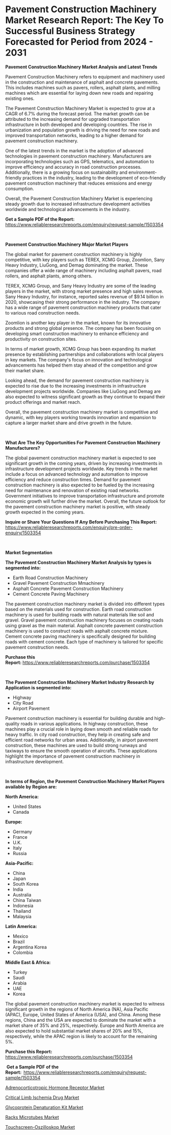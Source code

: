<p><h1>Pavement Construction Machinery Market Research Report: The Key To Successful Business Strategy Forecasted for Period from 2024 - 2031</h1></p><p><strong>Pavement Construction Machinery Market Analysis and Latest Trends</strong></p>
<p><p>Pavement Construction Machinery refers to equipment and machinery used in the construction and maintenance of asphalt and concrete pavements. This includes machines such as pavers, rollers, asphalt plants, and milling machines which are essential for laying down new roads and repairing existing ones.</p><p>The Pavement Construction Machinery Market is expected to grow at a CAGR of 6.7% during the forecast period. The market growth can be attributed to the increasing demand for upgraded transportation infrastructure in both developed and developing countries. The rise in urbanization and population growth is driving the need for new roads and improved transportation networks, leading to a higher demand for pavement construction machinery.</p><p>One of the latest trends in the market is the adoption of advanced technologies in pavement construction machinery. Manufacturers are incorporating technologies such as GPS, telematics, and automation to improve efficiency and accuracy in road construction processes. Additionally, there is a growing focus on sustainability and environment-friendly practices in the industry, leading to the development of eco-friendly pavement construction machinery that reduces emissions and energy consumption.</p><p>Overall, the Pavement Construction Machinery Market is experiencing steady growth due to increased infrastructure development activities worldwide and technological advancements in the industry.</p></p>
<p><strong>Get a Sample PDF of the Report:&nbsp;</strong> <a href="https://www.reliableresearchreports.com/enquiry/request-sample/1503354">https://www.reliableresearchreports.com/enquiry/request-sample/1503354</a></p>
<p>&nbsp;</p>
<p><strong>Pavement Construction Machinery Major Market Players</strong></p>
<p><p>The global market for pavement construction machinery is highly competitive, with key players such as TEREX, XCMG Group, Zoomlion, Sany Heavy Industry, LiuGong, and Demag dominating the market. These companies offer a wide range of machinery including asphalt pavers, road rollers, and asphalt plants, among others.</p><p>TEREX, XCMG Group, and Sany Heavy Industry are some of the leading players in the market, with strong market presence and high sales revenue. Sany Heavy Industry, for instance, reported sales revenue of $9.14 billion in 2020, showcasing their strong performance in the industry. The company has a wide range of pavement construction machinery products that cater to various road construction needs.</p><p>Zoomlion is another key player in the market, known for its innovative products and strong global presence. The company has been focusing on developing smart construction machinery to enhance efficiency and productivity on construction sites.</p><p>In terms of market growth, XCMG Group has been expanding its market presence by establishing partnerships and collaborations with local players in key markets. The company's focus on innovation and technological advancements has helped them stay ahead of the competition and grow their market share.</p><p>Looking ahead, the demand for pavement construction machinery is expected to rise due to the increasing investments in infrastructure development projects worldwide. Companies like LiuGong and Demag are also expected to witness significant growth as they continue to expand their product offerings and market reach.</p><p>Overall, the pavement construction machinery market is competitive and dynamic, with key players working towards innovation and expansion to capture a larger market share and drive growth in the future.</p></p>
<p>&nbsp;</p>
<p><strong>What Are The Key Opportunities For Pavement Construction Machinery Manufacturers?</strong></p>
<p><p>The global pavement construction machinery market is expected to see significant growth in the coming years, driven by increasing investments in infrastructure development projects worldwide. Key trends in the market include a focus on advanced technology and automation to improve efficiency and reduce construction times. Demand for pavement construction machinery is also expected to be fueled by the increasing need for maintenance and renovation of existing road networks. Government initiatives to improve transportation infrastructure and promote economic growth will further drive the market. Overall, the future outlook for the pavement construction machinery market is positive, with steady growth expected in the coming years.</p></p>
<p><strong>Inquire or Share Your Questions If Any Before Purchasing This Report:</strong> <a href="https://www.reliableresearchreports.com/enquiry/pre-order-enquiry/1503354">https://www.reliableresearchreports.com/enquiry/pre-order-enquiry/1503354</a></p>
<p>&nbsp;</p>
<p><strong>Market Segmentation</strong></p>
<p><strong>The Pavement Construction Machinery Market Analysis by types is segmented into:</strong></p>
<p><ul><li>Earth Road Construction Machinery</li><li>Gravel Pavement Construction Mmachinery</li><li>Asphalt Concrete Pavement Construction Machinery</li><li>Cement Concrete Paving Machinery</li></ul></p>
<p><p>The pavement construction machinery market is divided into different types based on the materials used for construction. Earth road construction machinery is used for building roads with natural materials like soil and gravel. Gravel pavement construction machinery focuses on creating roads using gravel as the main material. Asphalt concrete pavement construction machinery is used to construct roads with asphalt concrete mixture. Cement concrete paving machinery is specifically designed for building roads with cement concrete. Each type of machinery is tailored for specific pavement construction needs.</p></p>
<p><strong>Purchase this Report:&nbsp;</strong><a href="https://www.reliableresearchreports.com/purchase/1503354">https://www.reliableresearchreports.com/purchase/1503354</a></p>
<p>&nbsp;</p>
<p><strong>The Pavement Construction Machinery Market Industry Research by Application is segmented into:</strong></p>
<p><ul><li>Highway</li><li>City Road</li><li>Airport Pavement</li></ul></p>
<p><p>Pavement construction machinery is essential for building durable and high-quality roads in various applications. In highway construction, these machines play a crucial role in laying down smooth and reliable roads for heavy traffic. In city road construction, they help in creating safe and efficient road networks for urban areas. Additionally, in airport pavement construction, these machines are used to build strong runways and taxiways to ensure the smooth operation of aircrafts. These applications highlight the importance of pavement construction machinery in infrastructure development.</p></p>
<p>&nbsp;</p>
<p><strong>In terms of Region, the Pavement Construction Machinery Market Players available by Region are:</strong></p>
<p>
    <p> <strong> North America: </strong>
        <ul>
            <li>United States</li>
            <li>Canada</li>
        </ul>
        </p> 
    <p> <strong> Europe: </strong>
        <ul>
            <li>Germany</li>
            <li>France</li>
            <li>U.K.</li>
            <li>Italy</li>
            <li>Russia</li>
        </ul>
        </p> 
    <p> <strong> Asia-Pacific: </strong>
        <ul>
            <li>China</li>
            <li>Japan</li>
            <li>South Korea</li>
            <li>India</li>
            <li>Australia</li>
            <li>China Taiwan</li>
            <li>Indonesia</li>
            <li>Thailand</li>
            <li>Malaysia</li>
        </ul>
        </p> 
    <p> <strong> Latin America: </strong>
        <ul>
            <li>Mexico</li>
            <li>Brazil</li>
            <li>Argentina Korea</li>
            <li>Colombia</li>
        </ul>
        </p> 
    <p> <strong> Middle East & Africa: </strong>
        <ul>
            <li>Turkey</li>
            <li>Saudi</li>
            <li>Arabia</li>
            <li>UAE</li>
            <li>Korea</li>
        </ul>
    </p>
    </p>
<p><p>The global pavement construction machinery market is expected to witness significant growth in the regions of North America (NA), Asia Pacific (APAC), Europe, United States of America (USA), and China. Among these regions, China and the USA are expected to dominate the market with a market share of 35% and 25%, respectively. Europe and North America are also expected to hold substantial market shares of 20% and 15%, respectively, while the APAC region is likely to account for the remaining 5%.</p></p>
<p><strong>Purchase this Report: </strong><a href="https://www.reliableresearchreports.com/purchase/1503354">https://www.reliableresearchreports.com/purchase/1503354</a></p>
<p>&nbsp;<strong>Get a Sample PDF of the Report:&nbsp;&nbsp;</strong><a href="https://www.reliableresearchreports.com/enquiry/request-sample/1503354">https://www.reliableresearchreports.com/enquiry/request-sample/1503354</a></p>
<p><strong></strong></p>
<p><p><a href="https://github.com/nicholepatriciadoylenwnrjr0/Market-Research-Report-List-1/blob/main/adrenocorticotropic-hormone-receptor-market.md">Adrenocorticotropic Hormone Receptor Market</a></p><p><a href="https://github.com/sofayahoo2023/Market-Research-Report-List-3/blob/main/critical-limb-ischemia-drug-market.md">Critical Limb Ischemia Drug Market</a></p><p><a href="https://medium.com/@beauhagenes2023/glycoprotein-denaturation-kit-market-exploring-market-share-market-trends-and-future-growth-c1fe127259c1">Glycoprotein Denaturation Kit Market</a></p><p><a href="https://medium.com/@beauhagenes2023/racks-microtubes-market-exploring-market-share-market-trends-and-future-growth-68d90e917862">Racks Microtubes Market</a></p><p><a href="https://medium.com/@beauhagenes2023/touchscreen-oszilloskop-market-size-market-outlook-and-market-forecast-2024-to-2031-e38f37e59606">Touchscreen-Oszilloskop Market</a></p></p>